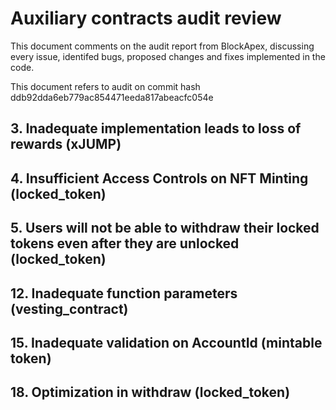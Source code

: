 # Auxiliary contracts audit review

This document comments on the audit report from BlockApex, discussing every issue, identifed bugs, proposed changes and fixes implemented in the code.

This document refers to audit on commit hash ddb92dda6eb779ac854471eeda817abeacfc054e

## 3. Inadequate implementation leads to loss of rewards (xJUMP)

## 4. Insufficient Access Controls on NFT Minting (locked_token)

## 5. Users will not be able to withdraw their locked tokens even after they are unlocked (locked_token)

## 12. Inadequate function parameters (vesting_contract)

## 15. Inadequate validation on AccountId (mintable token)

## 18. Optimization in withdraw (locked_token)

